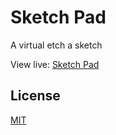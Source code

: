 # Sketch Pad
A virtual etch a sketch

View live: [Sketch Pad](https://kumarvaibhav45.github.io/sketch-pad/)

## License
[MIT](https://github.com/kumarvaibhav45/sketch-pad/blob/master/LICENSE)